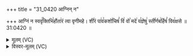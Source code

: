 +++
title = "31_0420 आग्निन् न"

+++
आग्निं न स्ववृ꣢꣯क्तिभि꣣र्होता꣢रं त्वा वृणीमहे। शी꣣रं पा꣢व꣣कशो꣢चिषं꣣ वि꣢ वो꣣ मदे꣢ य꣣ज्ञेषु꣢ स्ती꣣र्णब꣢र्हिषं꣣ विव꣢क्षसे ॥ 31:0420 ॥

<details><summary>मूलम् (VC)</summary>

आ꣡ग्निं न स्ववृ꣢꣯क्तिभि꣣र्हो꣡ता꣢रं त्वा वृणीमहे । शी꣣रं꣡ पा꣢व꣣क꣡शो꣢चिषं꣣ वि꣢ वो꣣ म꣡दे꣢ य꣣ज्ञे꣡षु꣢ स्ती꣣र्ण꣡ब꣢र्हिषं꣣ वि꣡व꣢क्षसे ॥४२०॥
</details>

<details><summary>विस्वर-मूलम् (VC)</summary>

आग्निं न स्ववृक्तिभिर्होतारं त्वा वृणीमहे । शीरं पावकशोचिषं वि वो मदे यज्ञेषु स्तीर्णबर्हिषं विवक्षसे ॥४२०॥
</details>